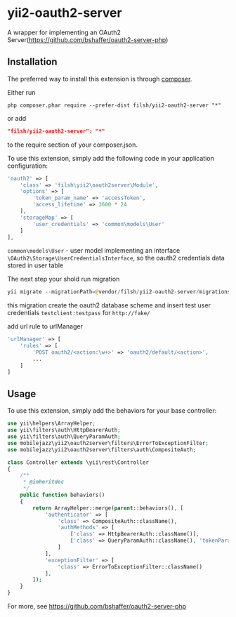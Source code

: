 yii2-oauth2-server
==================

A wrapper for implementing an OAuth2 Server(https://github.com/bshaffer/oauth2-server-php)

Installation
------------

The preferred way to install this extension is through [composer](http://getcomposer.org/download/).

Either run

```
php composer.phar require --prefer-dist filsh/yii2-oauth2-server "*"
```

or add

```json
"filsh/yii2-oauth2-server": "*"
```

to the require section of your composer.json.

To use this extension,  simply add the following code in your application configuration:

```php
'oauth2' => [
    'class' => 'filsh\yii2\oauth2server\Module',
    'options' => [
        'token_param_name' => 'accessToken',
        'access_lifetime' => 3600 * 24
    ],
    'storageMap' => [
        'user_credentials' => 'common\models\User'
    ]
],
```

```common\models\User``` - user model implementing an interface ```\OAuth2\Storage\UserCredentialsInterface```, so the oauth2 credentials data stored in user table

The next step your shold run migration

```php
yii migrate --migrationPath=@vendor/filsh/yii2-oauth2-server/migrations
```

this migration create the oauth2 database scheme and insert test user credentials ```testclient:testpass``` for ```http://fake/```

add url rule to urlManager

```php
'urlManager' => [
    'rules' => [
        'POST oauth2/<action:\w+>' => 'oauth2/default/<action>',
        ...
    ]
]
```

Usage
-----

To use this extension,  simply add the behaviors for your base controller:

```php
use yii\helpers\ArrayHelper;
use yii\filters\auth\HttpBearerAuth;
use yii\filters\auth\QueryParamAuth;
use mobilejazz\yii2\oauth2server\filters\ErrorToExceptionFilter;
use mobilejazz\yii2\oauth2server\filters\auth\CompositeAuth;

class Controller extends \yii\rest\Controller
{
    /**
     * @inheritdoc
     */
    public function behaviors()
    {
        return ArrayHelper::merge(parent::behaviors(), [
            'authenticator' => [
                'class' => CompositeAuth::className(),
                'authMethods' => [
                    ['class' => HttpBearerAuth::className()],
                    ['class' => QueryParamAuth::className(), 'tokenParam' => 'accessToken'],
                ]
            ],
            'exceptionFilter' => [
                'class' => ErrorToExceptionFilter::className()
            ],
        ]);
    }
}
```

For more, see https://github.com/bshaffer/oauth2-server-php
